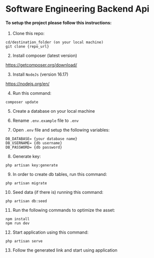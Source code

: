 # Software Engineering Backend Api 

#### To setup the project please follow this instructions:

1. Clone this repo:

```
cd/destination_folder (on your local machine)
git clone {repo_url}
```

2. Install composer (latest version)

https://getcomposer.org/download/

3. Install `NodeJs` (version 16.17)

https://nodejs.org/en/

4. Run this command: 

```
composer update
```

5. Create a database on your local machine

6. Rename `.env.example` file to `.env`

7. Open `.env` file and setup the following variables:

```
DB_DATABASE= {your database name}
DB_USERNAME= {db username}
DB_PASSWORD= {db password}
```

8. Generate key:

```
php artisan key:generate
```

9. In order to create db tables, run this command:

```
php artisan migrate
```
10. Seed data (if there is) running this command:

```
php artisan db:seed
```

11. Run the following commands to optimize the asset:

```
npm install
npm run dev
```

12. Start application using this command:

```
php artisan serve
```

13. Follow the generated link and start using application

